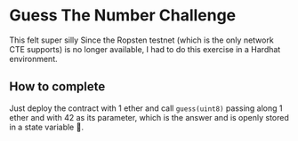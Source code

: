 # Guess The Number Challenge

This felt super silly
Since the Ropsten testnet (which is the only network CTE supports) is no longer available, I had to do this exercise in a Hardhat environment.

## How to complete

Just deploy the contract with 1 ether and call `guess(uint8)` passing along 1 ether and with 42 as its parameter, which is the answer and is openly stored in a state variable 🤦.
